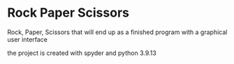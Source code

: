# Rock Paper Scissors

Rock, Paper, Scissors that will end up as a finished program with a graphical user interface

the project is created with spyder and python 3.9.13
